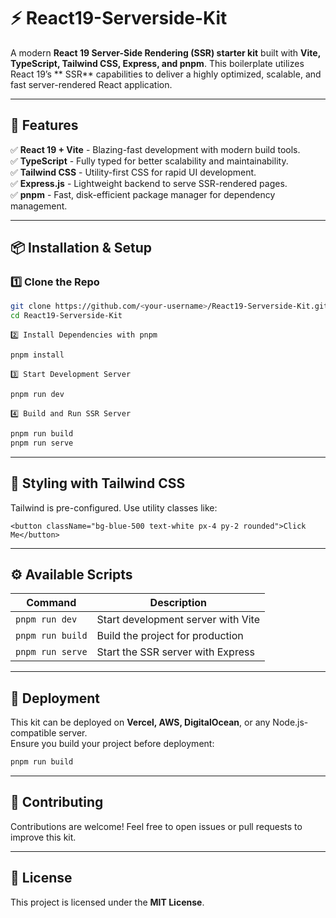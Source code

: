 # ⚡ React19-Serverside-Kit

A modern **React 19 Server-Side Rendering (SSR) starter kit** built with **Vite, TypeScript, Tailwind CSS, Express, and pnpm**. This boilerplate utilizes React 19’s ** SSR** capabilities to deliver a highly optimized, scalable, and fast server-rendered React application.

---

## 🚀 Features

✅ **React 19 + Vite** - Blazing-fast development with modern build tools.  
✅ **TypeScript** - Fully typed for better scalability and maintainability.  
✅ **Tailwind CSS** - Utility-first CSS for rapid UI development.  
✅ **Express.js** - Lightweight backend to serve SSR-rendered pages.  
✅ **pnpm** - Fast, disk-efficient package manager for dependency management.

---

## 📦 Installation & Setup

### 1️⃣ Clone the Repo

```sh
git clone https://github.com/<your-username>/React19-Serverside-Kit.git
cd React19-Serverside-Kit
```

```
2️⃣ Install Dependencies with pnpm

```

```sh
pnpm install
```

```
3️⃣ Start Development Server
```

```sh
pnpm run dev
```

```
4️⃣ Build and Run SSR Server
```

```sh
pnpm run build
pnpm run serve
```

---

## 🎨 Styling with Tailwind CSS

Tailwind is pre-configured. Use utility classes like:

```tsx
<button className="bg-blue-500 text-white px-4 py-2 rounded">Click Me</button>
```

---

## ⚙️ Available Scripts

| Command          | Description                        |
| ---------------- | ---------------------------------- |
| `pnpm run dev`   | Start development server with Vite |
| `pnpm run build` | Build the project for production   |
| `pnpm run serve` | Start the SSR server with Express  |

---

## 🚀 Deployment

This kit can be deployed on **Vercel, AWS, DigitalOcean**, or any Node.js-compatible server.  
Ensure you build your project before deployment:

```sh
pnpm run build
```

---

## 🤝 Contributing

Contributions are welcome! Feel free to open issues or pull requests to improve this kit.

---

## 📜 License

This project is licensed under the **MIT License**.
